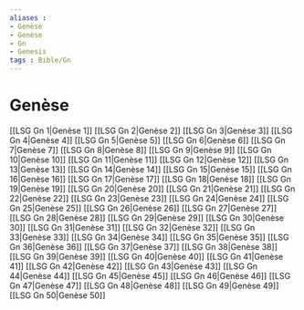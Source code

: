 ```yaml
---
aliases : 
- Genèse
- Genèse
- Gn
- Genesis
tags : Bible/Gn
---
```


# Genèse

[[LSG Gn 1|Genèse 1]]
[[LSG Gn 2|Genèse 2]]
[[LSG Gn 3|Genèse 3]]
[[LSG Gn 4|Genèse 4]]
[[LSG Gn 5|Genèse 5]]
[[LSG Gn 6|Genèse 6]]
[[LSG Gn 7|Genèse 7]]
[[LSG Gn 8|Genèse 8]]
[[LSG Gn 9|Genèse 9]]
[[LSG Gn 10|Genèse 10]]
[[LSG Gn 11|Genèse 11]]
[[LSG Gn 12|Genèse 12]]
[[LSG Gn 13|Genèse 13]]
[[LSG Gn 14|Genèse 14]]
[[LSG Gn 15|Genèse 15]]
[[LSG Gn 16|Genèse 16]]
[[LSG Gn 17|Genèse 17]]
[[LSG Gn 18|Genèse 18]]
[[LSG Gn 19|Genèse 19]]
[[LSG Gn 20|Genèse 20]]
[[LSG Gn 21|Genèse 21]]
[[LSG Gn 22|Genèse 22]]
[[LSG Gn 23|Genèse 23]]
[[LSG Gn 24|Genèse 24]]
[[LSG Gn 25|Genèse 25]]
[[LSG Gn 26|Genèse 26]]
[[LSG Gn 27|Genèse 27]]
[[LSG Gn 28|Genèse 28]]
[[LSG Gn 29|Genèse 29]]
[[LSG Gn 30|Genèse 30]]
[[LSG Gn 31|Genèse 31]]
[[LSG Gn 32|Genèse 32]]
[[LSG Gn 33|Genèse 33]]
[[LSG Gn 34|Genèse 34]]
[[LSG Gn 35|Genèse 35]]
[[LSG Gn 36|Genèse 36]]
[[LSG Gn 37|Genèse 37]]
[[LSG Gn 38|Genèse 38]]
[[LSG Gn 39|Genèse 39]]
[[LSG Gn 40|Genèse 40]]
[[LSG Gn 41|Genèse 41]]
[[LSG Gn 42|Genèse 42]]
[[LSG Gn 43|Genèse 43]]
[[LSG Gn 44|Genèse 44]]
[[LSG Gn 45|Genèse 45]]
[[LSG Gn 46|Genèse 46]]
[[LSG Gn 47|Genèse 47]]
[[LSG Gn 48|Genèse 48]]
[[LSG Gn 49|Genèse 49]]
[[LSG Gn 50|Genèse 50]]

